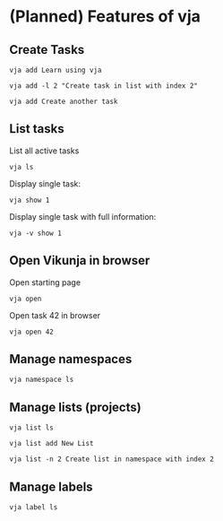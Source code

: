# (Planned) Features of vja

## Create Tasks

```shell
vja add Learn using vja
```

```shell
vja add -l 2 "Create task in list with index 2"
```

```shell
vja add Create another task
```

## List tasks

List all active tasks

```shell
vja ls
```

Display single task:

```shell
vja show 1
```

Display single task with full information:

```shell
vja -v show 1
```

## Open Vikunja in browser

Open starting page

```shell
vja open
```

Open task 42 in browser

```shell
vja open 42
```

## Manage namespaces

```shell
vja namespace ls
```

## Manage lists (projects)

```shell
vja list ls
```

```shell
vja list add New List
```

```shell
vja list -n 2 Create list in namespace with index 2
```

## Manage labels

```shell
vja label ls
```

